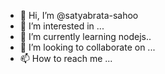- 👋 Hi, I’m @satyabrata-sahoo
- 👀 I’m interested in ...
- 🌱 I’m currently learning nodejs..
- 💞️ I’m looking to collaborate on ...
- 📫 How to reach me ...

<!---
satyabrata-sahoo/satyabrata-sahoo is a ✨ special ✨ repository because its `README.md` (this file) appears on your GitHub profile.
You can click the Preview link to take a look at your changes.
--->
